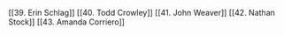 [[39. Erin Schlag]] [[40. Todd Crowley]] [[41. John Weaver]] [[42. Nathan Stock]] [[43. Amanda Corriero]]